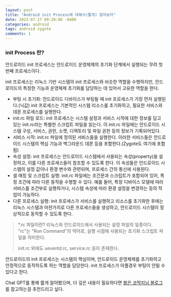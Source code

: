 ```yaml
---
layout: post
title: "Android init Process에 대해서(짧게) 알아보자"
date: 2023-07-27 09:20:00 -0400 
categories: android
tags: android zygote
comments: 1
---
```


### init Process 란?

안드로이드 init 프로세스는 안드로이드 운영체제의 초기화 단계에서 실행되는 무려 첫 번째 프로세스이다.

init 프로세스는 리눅스 기반 시스템의 init 프로세스와 비슷한 역할을 수행하지만, 안드로이드의 특정한 기능과 운영체제 초기화를 담당하는 데 있어서 고유한 역할을 한다.

- 부팅 시 초기화: 안드로이드 디바이스가 부팅될 때 init 프로세스가 가장 먼저 실행된다.(닉값) init 프로세스는 기본적인 시스템 리소스를 초기화하고, 필요한 서비스와 데몬 프로세스를 실행한다.
- init.rc 파일 로드: init 프로세스는 시스템 설정과 서비스 시작에 대한 정보를 담고 있는 init.rc라는 특별한 스크립트 파일을 읽는다. 이 init.rc 파일에는 안드로이드 시스템 구성, 서비스, 권한, 소켓, 디렉토리 및 파일 권한 등의 정보가 기록되어있다.
- 서비스 시작: init.rc 파일에 정의된 서비스들을 실행한다. 이러한 서비스들은 안드로이드 시스템의 핵심 기능과 백그라운드 데몬 등을 포함한다.(Zygote도 여기에 포함됨)
- 속성 설정: init 프로세스는 안드로이드 시스템에서 사용되는 속성(property)을 설정하고, 이를 다른 프로세스들이 참조할 수 있도록 한다. 이 속성들은 안드로이드 시스템의 설정 값이나 환경 변수와 관련되며, 프로세스 간의 통신에 사용된다.
- 셀 매칭 및 스크립트 실행: init.rc 파일에는 조건문과 스크립트가 포함되어 있어, 특정 조건에 따라 다른 동작을 수행할 수 있다. 예를 들어, 특정 디바이스 모델에 따라 서비스를 조건부로 실행하거나, 시스템 속성에 따라 환경 설정을 변경하는 등의 작업이 가능하다.
- 다른 프로세스 실행: init 프로세스가 서비스를 실행하고 리소스를 초기화한 후에는 리눅스 시스템과 마찬가지로 다른 프로세스들을 생성하고, 안드로이드 시스템이 정상적으로 동작할 수 있도록 한다.

> *.rc 파일이란? 리눅스와 안드로이드에서 사용되는 설정 파일의 일종이다. "rc"는 "Run Command"의 약어로, 실행 시점에 사용되는 초기화 스크립트 파일을 의미한다.
> 
> init.rc 외에도 ueventd.rc, service.rc 등이 존재한다.

안드로이드의 init 프로세스는 시스템의 핵심이며, 안드로이드 운영체제를 초기화하고 안정적으로 동작하도록 하는 역할을 담당한다. init 프로세스가 아플경우 부팅이 안될 수 있다고 한다.

Chat GPT를 통해 짧게 알아봤으며, 더 깊은 내용이 필요하다면 [붉은 코딱지님 블로그](https://m.blog.naver.com/bl2019/10186383283)를 참고하는걸 추천드리고 싶다.